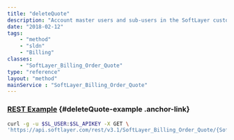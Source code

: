 ```yaml
---
title: "deleteQuote"
description: "Account master users and sub-users in the SoftLayer customer portal can delete the quote of an order. "
date: "2018-02-12"
tags:
    - "method"
    - "sldn"
    - "Billing"
classes:
    - "SoftLayer_Billing_Order_Quote"
type: "reference"
layout: "method"
mainService : "SoftLayer_Billing_Order_Quote"
---
```


### [REST Example](#deleteQuote-example) <a href="/article/rest/"><i class="fas fa-question"></i></a> {#deleteQuote-example .anchor-link} 
```bash
curl -g -u $SL_USER:$SL_APIKEY -X GET \
'https://api.softlayer.com/rest/v3.1/SoftLayer_Billing_Order_Quote/{SoftLayer_Billing_Order_QuoteID}/deleteQuote'
```
